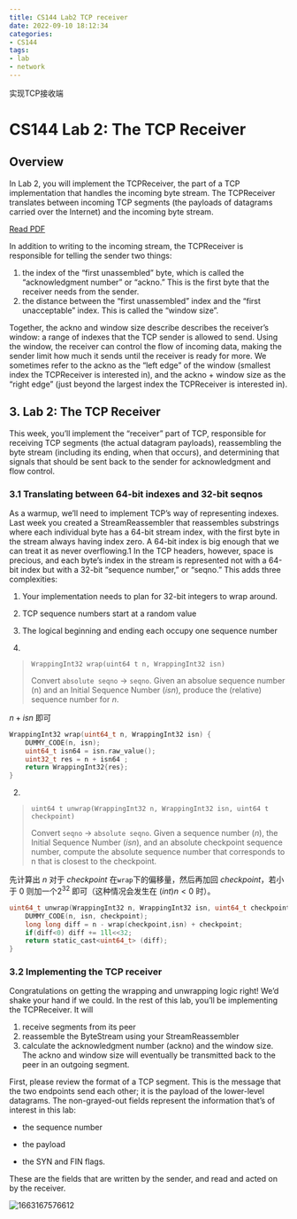 ```yaml
---
title: CS144 Lab2 TCP receiver
date: 2022-09-10 18:12:34
categories:
- CS144
tags:
- lab
- network
---
```


实现TCP接收端

<!-- more -->

# CS144 Lab 2: The TCP Receiver

##  Overview

In Lab 2, you will implement the TCPReceiver, the part of a TCP implementation that handles the incoming byte stream. The TCPReceiver translates between incoming TCP segments (the payloads of datagrams carried over the Internet) and the incoming byte stream. 

[Read PDF](https://cs144.github.io/assignments/lab2.pdf)

In addition to writing to the incoming stream, the TCPReceiver is responsible for telling the sender two things: 

1. the index of the “first unassembled” byte, which is called the “acknowledgment number” or “ackno.” This is the first byte that the receiver needs from the sender. 
2. the distance between the “first unassembled” index and the “first unacceptable” index. This is called the “window size”.  

Together, the ackno and window size describe describes the receiver’s window: a range of indexes that the TCP sender is allowed to send. Using the window, the receiver can control the flow of incoming data, making the sender limit how much it sends until the receiver is ready for more. We sometimes refer to the ackno as the “left edge” of the window (smallest index the TCPReceiver is interested in), and the ackno + window size as the “right edge” (just beyond the largest index the TCPReceiver is interested in). 



## 3. Lab 2: The TCP Receiver

This week, you’ll implement the “receiver” part of TCP, responsible for receiving TCP segments (the actual datagram payloads), reassembling the byte stream (including its ending, when that occurs), and determining that signals that should be sent back to the sender for acknowledgment and flow control. 

###  3.1 Translating between 64-bit indexes and 32-bit seqnos

As a warmup, we’ll need to implement TCP’s way of representing indexes. Last week you created a StreamReassembler that reassembles substrings where each individual byte has a 64-bit stream index, with the first byte in the stream always having index zero. A 64-bit index is big enough that we can treat it as never overflowing.1 In the TCP headers, however, space is precious, and each byte’s index in the stream is represented not with a 64-bit index but with a 32-bit “sequence number,” or “seqno.” This adds three complexities: 

1. Your implementation needs to plan for 32-bit integers to wrap around. 
2. TCP sequence numbers start at a random value 
3. The logical beginning and ending each occupy one sequence number 

1. 

> `WrappingInt32 wrap(uint64 t n, WrappingInt32 isn)` 
>
> Convert `absolute seqno` → `seqno`. Given an absolue sequence number (n) and an Initial Sequence Number ($isn$), produce the (relative) sequence number for $n$.

$n+isn$ 即可

```c
WrappingInt32 wrap(uint64_t n, WrappingInt32 isn) {
    DUMMY_CODE(n, isn);
    uint64_t isn64 = isn.raw_value();
    uint32_t res = n + isn64 ; 
    return WrappingInt32{res};
}
```

2. 

> `uint64 t unwrap(WrappingInt32 n, WrappingInt32 isn, uint64 t checkpoint)`
>
> Convert `seqno` → `absolute seqno`. Given a sequence number ($n$), the Initial Sequence Number ($isn$), and an absolute checkpoint sequence number, compute the absolute sequence number that corresponds to n that is closest to the checkpoint. 

先计算出 $n$ 对于 $checkpoint$ 在`wrap`下的偏移量，然后再加回  $checkpoint$，若小于 $0$ 则加一个$2^{32}$ 即可（这种情况会发生在 $(int)n<0$ 时）。

```c
uint64_t unwrap(WrappingInt32 n, WrappingInt32 isn, uint64_t checkpoint) {
    DUMMY_CODE(n, isn, checkpoint);
    long long diff = n - wrap(checkpoint,isn) + checkpoint;
    if(diff<0) diff += 1ll<<32;
    return static_cast<uint64_t> (diff);
}
```

###  3.2 Implementing the TCP receiver 

Congratulations on getting the wrapping and unwrapping logic right! We’d shake your hand if we could. In the rest of this lab, you’ll be implementing the TCPReceiver. It will 

1. receive segments from its peer
2. reassemble the ByteStream using your StreamReassembler 
3. calculate the acknowledgment number (ackno) and the window size. The ackno and window size will eventually be transmitted back to the peer in an outgoing segment.  

First, please review the format of a TCP segment. This is the message that the two endpoints send each other; it is the payload of the lower-level datagrams. The non-grayed-out fields represent the information that’s of interest in this lab: 

- the sequence number

- the payload

- the SYN and FIN flags. 

These are the fields that are written by the sender, and read and acted on by the receiver. 



![1663167576612](https://raw.githubusercontent.com/Mayflyyh/picrepo/main/1663167576612.png)
